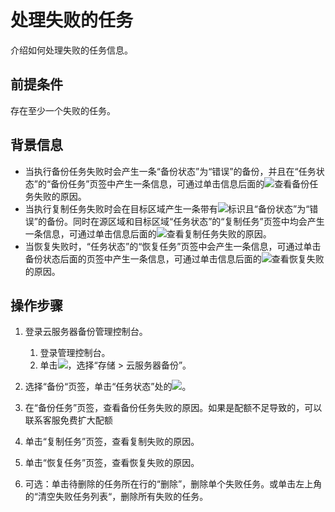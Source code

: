 # 处理失败的任务<a name="ZH-CN_TOPIC_0056584609"></a>

介绍如何处理失败的任务信息。

## 前提条件<a name="section69681227125613"></a>

存在至少一个失败的任务。

## 背景信息<a name="section109121418141910"></a>

-   当执行备份任务失败时会产生一条“备份状态”为“错误”的备份，并且在“任务状态”的“备份任务”页签中产生一条信息，可通过单击信息后面的![](figures/icon-problem.png)查看备份任务失败的原因。
-   当执行复制任务失败时会在目标区域产生一条带有![](figures/icon-replication.png)标识且“备份状态”为“错误”的备份。同时在源区域和目标区域“任务状态”的“复制任务”页签中均会产生一条信息，可通过单击信息后面的![](figures/icon-problem.png)查看复制任务失败的原因。
-   当恢复失败时，“任务状态”的“恢复任务”页签中会产生一条信息，可通过单击备份状态后面的页签中产生一条信息，可通过单击信息后面的![](figures/icon-problem.png)查看恢复失败的原因。

## 操作步骤<a name="section2038702641915"></a>

1.  登录云服务器备份管理控制台。
    1.  登录管理控制台。
    2.  单击![](figures/icon-list.png)，选择“存储 \> 云服务器备份”。

2.  选择“备份“页签，单击“任务状态”处的![](figures/icon-failed.jpg)。
3.  在“备份任务”页签，查看备份任务失败的原因。如果是配额不足导致的，可以联系客服免费扩大配额
4.  单击“复制任务”页签，查看复制失败的原因。
5.  单击“恢复任务”页签，查看恢复失败的原因。
6.  可选：单击待删除的任务所在行的“删除”，删除单个失败任务。或单击左上角的“清空失败任务列表“，删除所有失败的任务。


